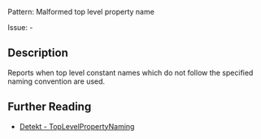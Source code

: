 Pattern: Malformed top level property name

Issue: -

## Description

Reports when top level constant names which do not follow the specified naming convention are used.

## Further Reading

* [Detekt - TopLevelPropertyNaming](https://arturbosch.github.io/detekt/naming.html#toplevelpropertynaming)